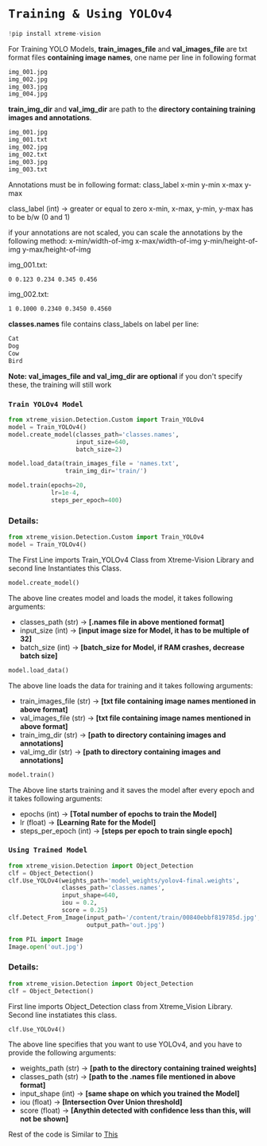 # **`Training & Using YOLOv4`**
```python
!pip install xtreme-vision
```
For Training YOLO Models,
**train_images_file** and **val_images_file** are txt format files **containing image names**, one name per line in following format

```bash
img_001.jpg
img_002.jpg
img_003.jpg
img_004.jpg
```
**train_img_dir** and **val_img_dir** are path to the **directory containing training images and annotations**.
```bash
img_001.jpg
img_001.txt
img_002.jpg
img_002.txt
img_003.jpg
img_003.txt
```
Annotations must be in following format:
class_label x-min y-min x-max y-max

class_label (int) -> greater or equal to zero
x-min, x-max, y-min, y-max has to be b/w (0 and 1)

if your annotations are not scaled, you can scale the annotations by the following method:
x-min/width-of-img 
x-max/width-of-img 
y-min/height-of-img 
y-max/height-of-img

img_001.txt:
```bash
0 0.123 0.234 0.345 0.456
```
img_002.txt:
```bash
1 0.1000 0.2340 0.3450 0.4560
```

**classes.names** file contains class_labels on label per line:
```bash
Cat
Dog
Cow
Bird
```

**Note: val_images_file and val_img_dir are optional** if you don't specify these, the training will still work
### **`Train YOLOv4 Model`** 
```python
from xtreme_vision.Detection.Custom import Train_YOLOv4
model = Train_YOLOv4()
model.create_model(classes_path='classes.names',
                   input_size=640,
                   batch_size=2)

model.load_data(train_images_file = 'names.txt',
                train_img_dir='train/')

model.train(epochs=20,
            lr=1e-4,
            steps_per_epoch=400)
```

### Details:
```python
from xtreme_vision.Detection.Custom import Train_YOLOv4
model = Train_YOLOv4()
```
The First Line imports Train_YOLOv4 Class from Xtreme-Vision Library and
second line Instantiates this Class.

```python
model.create_model()
```
The above line creates model and loads the model, it takes following arguments:
  - classes_path (str) -> **[.names file in above mentioned format]**
  - input_size (int) -> **[input image size for Model, it has to be multiple of 32]**
  - batch_size (int) -> **[batch_size for Model, if RAM crashes, decrease batch size]**

```python
model.load_data()
```
The above line loads the data for training and it takes following arguments:
  - train_images_file (str) -> **[txt file containing image names mentioned in above format]**
  - val_images_file (str) -> **[txt file containing image names mentioned in above format]**
  - train_img_dir (str) -> **[path to directory containing images and annotations]**
  - val_img_dir (str) -> **[path to directory containing images and annotations]**

```python
model.train()
```
The Above line starts training and it saves the model after every epoch and it takes following arguments:
  - epochs (int) -> **[Total number of epochs to train the Model]**
  - lr (float) -> **[Learning Rate for the Model]**
  - steps_per_epoch (int) -> **[steps per epoch to train single epoch]**

### **`Using Trained Model`**


```python
from xtreme_vision.Detection import Object_Detection
clf = Object_Detection()
clf.Use_YOLOv4(weights_path='model_weights/yolov4-final.weights', 
               classes_path='classes.names', 
               input_shape=640,
               iou = 0.2,
               score = 0.25)
clf.Detect_From_Image(input_path='/content/train/00840ebbf819785d.jpg', 
                      output_path='out.jpg')

from PIL import Image
Image.open('out.jpg')
```
### Details:
```python
from xtreme_vision.Detection import Object_Detection
clf = Object_Detection()
```
First line imports Object_Detection class from Xtreme_Vision Library.
Second line instatiates this class.

```python
clf.Use_YOLOv4()
```
The above line specifies that you want to use YOLOv4, and you have to provide the following arguments:
  - weights_path (str) -> **[path to the directory containing trained weights]**
  - classes_path (str) -> **[path to the .names file mentioned in above format]**
  - input_shape (int) -> **[same shape on which you trained the Model]**
  - iou (float) -> **[Intersection Over Union threshold]**
  - score (float) -> **[Anythin detected with confidence less than this, will not be shown]**

Rest of the code is Similar to [This](Object-Detection.md)

